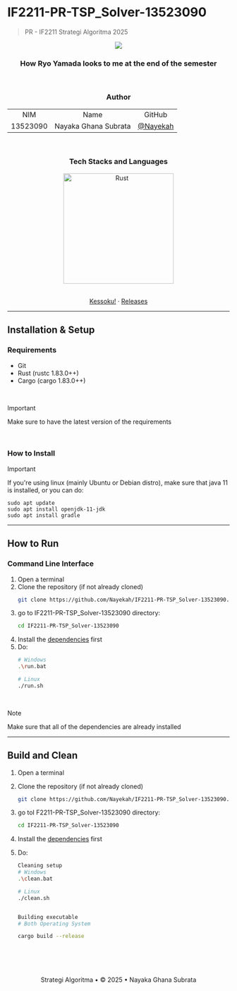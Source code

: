 # IF2211-PR-TSP_Solver-13523090

> PR - IF2211 Strategi Algoritma 2025
<p align="center">
    <img src="https://github.com/user-attachments/assets/9a4b3715-9e0b-480a-928a-26c009a1eaa1">
</p>
    <h3 align="center">How Ryo Yamada looks to me at the end of the semester</h3>

<br/>
 <div align="center" id="contributor">
   <strong>
     <h3> Author </h3>
     <table align="center">
       <tr align="center">
         <td>NIM</td>
         <td>Name</td>
         <td>GitHub</td>
       </tr>
       <tr align="center">
         <td>13523090</td>
         <td>Nayaka Ghana Subrata</td>
         <td><a href="https://github.com/Nayekah">@Nayekah</a></td>
       </tr>
     </table>
   </strong>
 </div>

<br/>
<div align="center">
  <h3>Tech Stacks and Languages</h3>

  <p>
    <img src="https://github.com/user-attachments/assets/6f00d5dc-6c08-472b-aa1e-36b69c56c547" alt="Rust" width="250"/>
  </p>
</div>

 <p align="center">
    <br />
    <a href="https://youtu.be/7FDRQifEMUQ?si=gKheP3GnBORXsDY4">Kessoku!</a>
    ·
    <a href="https://github.com/Nayekah/IF2211-PR-TSP_Solver-13523090/releases/">Releases</a>
</p>

---
## Installation & Setup
 
### Requirements
- Git
- Rust (rustc 1.83.0++)
- Cargo (cargo 1.83.0++)

<br/>

> [!IMPORTANT]
> Make sure to have the latest version of the requirements

<br/>

### How to Install

<a id="dependencies"></a>
> [!IMPORTANT]  
> If you're using linux (mainly Ubuntu or Debian distro), make sure that java 11 is installed, or you can do:
   ```
   sudo apt update
   sudo apt install openjdk-11-jdk
   sudo apt install gradle
```
---
 ## How to Run
 ### Command Line Interface
 1. Open a terminal
 2. Clone the repository (if not already cloned)
       ```bash
    git clone https://github.com/Nayekah/IF2211-PR-TSP_Solver-13523090.git
    
 3. go to IF2211-PR-TSP_Solver-13523090 directory:
       ```bash
    cd IF2211-PR-TSP_Solver-13523090
    
 4. Install the [dependencies](#dependencies) first
 5. Do: 
    ```bash
    # Windows
    .\run.bat

    # Linux
    ./run.sh

<br/>

> [!Note]
> Make sure that all of the dependencies are already installed

---
 ## Build and Clean
 1. Open a terminal
 2. Clone the repository (if not already cloned)
       ```bash
    git clone https://github.com/Nayekah/IF2211-PR-TSP_Solver-13523090.git
    
 3. go toI F2211-PR-TSP_Solver-13523090 directory:
       ```bash
    cd IF2211-PR-TSP_Solver-13523090
 5. Install the [dependencies](#dependencies) first

 7. Do: 
    ```bash
    Cleaning setup
    # Windows
    .\clean.bat

    # Linux
    ./clean.sh


    Building executable
    # Both Operating System
    
    cargo build --release

 <br/>
 <br/>
 <br/>
 <br/>

 <div align="center">
 Strategi Algoritma • © 2025 • Nayaka Ghana Subrata
 </div>
